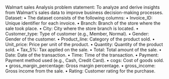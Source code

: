 Walmart sales Analysis
problem statement:
To analyze and derive insights from Walmart's sales data to improve business decision-making processes.
Dataset:
• The dataset consists of the following columns:
• Invoice_ID: Unique identifier for each invoice.
• Branch: Branch of the store where the sale took place.
• City: City where the store branch is located.
• Customer_type: Type of customer (e.g., Member, Normal).
• Gender: Gender of the customer.
• Product_line: Category of the product sold.
• Unit_price: Price per unit of the product.
• Quantity: Quantity of the product sold.
• Tax_5%: Tax applied on the sale.
• Total: Total amount of the sale.
• Date: Date of the transaction.
• Time: Time of the transaction.
• Payment: Payment method used (e.g., Cash, Credit Card).
• cogs: Cost of goods sold.
• gross_margin_percentage: Gross margin percentage.
• gross_income: Gross income from the sale.
• Rating: Customer rating for the purchase.
